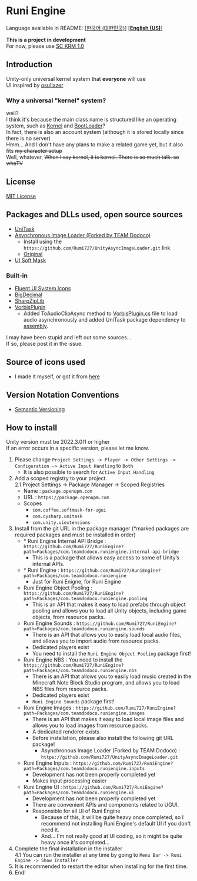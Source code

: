 # Runi Engine

Language available in README: \[[한국어 (대한민국)](README.md)\] \[[**English (US)**](README-EN.md)\]  

**This is a project in development**\
For now, please use [SC KRM 1.0](https://github.com/SimsimhanChobo/SC-KRM-1.0/)

## Introduction

Unity-only universal kernel system that **everyone** will use\
UI inspired by [osu!lazer](https://github.com/ppy/osu)

### Why a universal "kernel" system?

[Kernel]: Packages/com.teamdodoco.runiengine/Runtime/Kernel.cs
[BootLoader]: Packages/com.teamdodoco.runiengine/Runtime/Booting/BootLoader.cs

well?\
I think it's because the main class name is structured like an operating system, such as [Kernel] and [BootLoader]?\
In fact, there is also an account system (although it is stored locally since there is no server)\
Hmm... And I don't have any plans to make a related game yet, but it also fits ~~my character setup~~\
Well, whatever, ~~When I say kernel, it is kernel. There is so much talk. so whaTV~~

## License

[MIT License](https://opensource.org/licenses/MIT)

## Packages and DLLs used, open source sources

- [UniTask](https://github.com/Cysharp/UniTask)
- [Asynchronous Image Loader (Forked by TEAM Dodoco)](https://github.com/Rumi727/UnityAsyncImageLoader)
  - Install using the ``https://github.com/Rumi727/UnityAsyncImageLoader.git`` link
  - [Original](https://github.com/Looooong/UnityAsyncImageLoader)
- [UI Soft Mask](https://github.com/mob-sakai/SoftMaskForUGUI)

### Built-in

- [Fluent UI System Icons](https://github.com/microsoft/fluentui-system-icons)
- [BigDecimal](https://github.com/AdamWhiteHat/BigDecimal)
- [SharpZipLib](https://github.com/icsharpcode/SharpZipLib)
- [VorbisPlugin](https://github.com/gindemit/unity-project-vorbis)
  - Added ToAudioClipAsync method to [VorbisPlugin.cs](Packages/com.teamdodoco.runiengine/Packages/VorbisPlugin/Impl/src/VorbisPlugin.cs) file to load audio asynchronously and added UniTask package dependency to [assembly](Packages/com.teamdodoco.runiengine/Packages/VorbisPlugin/Impl/VorbisPluginImpl.asmdef).

I may have been stupid and left out some sources...\
If so, please post it in the issue.

## Source of icons used

- I made it myself, or got it from [here](https://github.com/microsoft/fluentui-system-icons)

## Version Notation Conventions

- [Semantic Versioning](https://semver.org/)

## How to install

Unity version must be 2022.3.0f1 or higher\
If an error occurs in a specific version, please let me know.

1. Please change ``Project Settings -> Player -> Other Settings -> Configuration -> Active Input Handling`` to ``Both``
    - It is also possible to search for ``Active Input Handling``
2. Add a scoped registry to your project.\
  2.1 Project Settings -> Package Manager -> Scoped Registries
    - Name : ``package.openupm.com``
    - URL : ``https://package.openupm.com``
    - Scopes
      - ``com.coffee.softmask-for-ugui``
      - ``com.cysharp.unitask``
      - ``com.unity.uiextensions``
3. Install from the git URL in the package manager (*marked packages are required packages and must be installed in order)
    - \* Runi Engine Internal API Bridge : `https://github.com/Rumi727/RuniEngine?path=Packages/com.teamdodoco.runiengine.internal-api-bridge`
      - This is a package that allows easy access to some of Unity’s internal APIs.
    - \* Runi Engine :  `https://github.com/Rumi727/RuniEngine?path=Packages/com.teamdodoco.runiengine`
      - Just for Runi Enigne, for Runi Engine
    - Runi Engine Object Pooling : `https://github.com/Rumi727/RuniEngine?path=Packages/com.teamdodoco.runiengine.pooling`
      - This is an API that makes it easy to load prefabs through object pooling and allows you to load all Unity objects, including game objects, from resource packs.
    - Runi Engine Sounds : `https://github.com/Rumi727/RuniEngine?path=Packages/com.teamdodoco.runiengine.sounds`
      - There is an API that allows you to easily load local audio files, and allows you to import audio from resource packs.
      - Dedicated players exist
      - You need to install the `Runi Engine Object Pooling` package first!
    - Runi Engine NBS : You need to install the `https://github.com/Rumi727/RuniEngine?path=Packages/com.teamdodoco.runiengine.nbs`
      - There is an API that allows you to easily load music created in the Minecraft Note Block Studio program, and allows you to load NBS files from resource packs.
      - Dedicated players exist
      - `Runi Engine Sounds` package first!
    - Runi Engine Images : `https://github.com/Rumi727/RuniEngine?path=Packages/com.teamdodoco.runiengine.images`
      - There is an API that makes it easy to load local image files and allows you to load images from resource packs.
      - A dedicated renderer exists
      - Before installation, please also install the following git URL package!
        - Asynchronous Image Loader (Forked by TEAM Dodoco) : `https://github.com/Rumi727/UnityAsyncImageLoader.git`
    - Runi Engine Inputs : `https://github.com/Rumi727/RuniEngine?path=Packages/com.teamdodoco.runiengine.inputs`
      - Development has not been properly completed yet
      - Makes input processing easier
    - Runi Engine UI : `https://github.com/Rumi727/RuniEngine?path=Packages/com.teamdodoco.runiengine.ui`
      - Development has not been properly completed yet
      - There are convenient APIs and components related to UGUI.
      - Responsible for all UI of Runi Engine
        - Because of this, it will be quite heavy once completed, so I recommend not installing Runi Engine's default UI if you don't need it.
        - And... I'm not really good at UI coding, so it might be quite heavy once it's completed...
4. Complete the final installation in the installer\
  4.1 You can run the installer at any time by going to ``Menu Bar -> Runi Engine -> Show Installer``
5. It is recommended to restart the editor when installing for the first time.
6. End!
